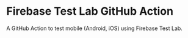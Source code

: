 # Firebase Test Lab GitHub Action

A GitHub Action to test mobile (Android, iOS) using Firebase Test Lab.

